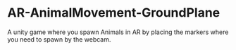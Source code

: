 # AR-AnimalMovement-GroundPlane

A unity game where you spawn Animals in AR by placing the markers where you need to spawn by the webcam.
